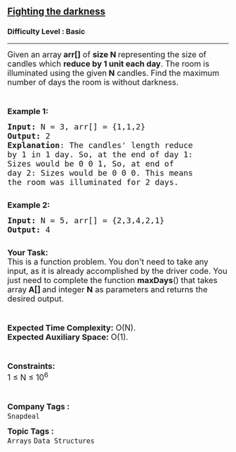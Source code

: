 <h2><a href="https://www.geeksforgeeks.org/problems/fighting-the-darkness3949/1?page=1&category=Arrays&difficulty=Basic&status=unsolved&sortBy=submissions">Fighting the darkness</a></h2><h3>Difficulty Level : Basic</h3><hr><div class="problems_problem_content__Xm_eO"><p><span style="font-size:18px">Given an array<strong> arr[]</strong>&nbsp;of <strong>size N </strong>representing the size of candles which <strong>reduce by&nbsp;1 unit each&nbsp;day</strong>. The room is illuminated using the given<strong> N</strong> candles.&nbsp;Find the maximum number of days the room is without darkness.</span></p>

<p>&nbsp;</p>

<p><span style="font-size:18px"><strong>Example 1:</strong></span></p>

<pre><span style="font-size:18px"><strong>Input: </strong>N = 3, arr[] = {1,1,2} 
<strong>Output:</strong> 2
<strong>Explanation</strong>: The candles' length reduce 
by 1 in 1 day. So, at the end of day 1: 
Sizes would be 0 0 1, So, at end of 
day 2: Sizes would be 0 0 0. This means 
the room was illuminated for 2 days.</span></pre>

<p><br>
<span style="font-size:18px"><strong>Example 2:</strong></span></p>

<pre><span style="font-size:18px"><strong>Input: </strong>N = 5, arr[] = {2,3,4,2,1} 
<strong>Output:</strong> 4
</span></pre>

<p><br>
<span style="font-size:18px"><strong>Your Task:</strong><br>
This is a function problem. You don't need to take any input, as it is already accomplished by the driver code. You just need to complete the function <strong>maxDays</strong>() that takes array<strong> A[] </strong>and integer <strong>N</strong>&nbsp;as parameters and returns the desired output.</span></p>

<p>&nbsp;</p>

<p><span style="font-size:18px"><strong>Expected Time Complexity:</strong> O(N).<br>
<strong>Expected Auxiliary Space:</strong> O(1).</span></p>

<p>&nbsp;</p>

<p><span style="font-size:18px"><strong>Constraints:</strong><br>
1 ≤ N ≤ 10<sup>6</sup></span></p>

<p>&nbsp;</p>
</div><p><span style=font-size:18px><strong>Company Tags : </strong><br><code>Snapdeal</code>&nbsp;<br><p><span style=font-size:18px><strong>Topic Tags : </strong><br><code>Arrays</code>&nbsp;<code>Data Structures</code>&nbsp;
